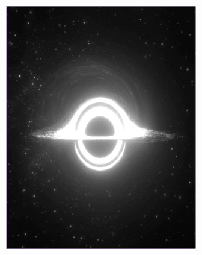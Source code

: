 <table align="center" style="border-collapse: collapse; margin: 0 auto; padding: 0; border-spacing: 0;">
  <tr>
    <td style="padding: 0; margin: 0; border: none; background-color: #0D1117; border-radius: 5px;">
      <a href="https://github.com/Izaacapp" style="display: block; margin: 0; padding: 0;">
        <img src="https://github.com/Izaacapp/Izaacapp/blob/main/blackhole2.gif" 
             style="display: block; width: 640px; height: 640px; border-radius: 5px; border: 1px solid #7F3FBF; margin: 0;">
      </a>
    </td>
  </tr>
</table>

